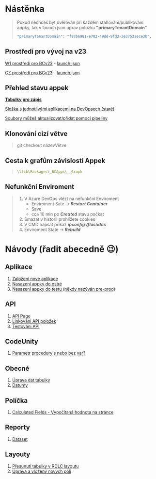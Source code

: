 # Nástěnka 
> Pokud nechceš být ověřován při každém stahování/publikování appky, tak v launch json uprav položku **"primaryTenantDomain"**
>``` csharp
>"primaryTenantDomain": "f97b6981-e782-49dd-9fd3-3e3753aece3b",
>```
  
## Prostředí pro vývoj na v23
[W1 prostředí pro BCv23](https://junior23compatibilityw1.dev.navertica.com/BC?tenant=default) - [launch.json](Compatibility/launchW1.json)

[CZ prostředí pro BCv23](https://Junior23CompatibilityCZ.dev.navertica.com/BC?tenant=default) - [launch.json](Compatibility/launchCZ.json)

## Přehled stavu appek
[**Tabulky pro zápis**](StatusBadge/)


[Složka s jednotlivými aplikacemi na DevOpsech (staré)](https://navertica.visualstudio.com/BusinessCentral/_wiki/wikis/BusinessCentral.wiki?pagePath=/Compatibility&wikiVersion=GBwikiMaster)

[Soubory můžeš aktualizovat/přidat pomocí pipeliny](https://navertica.visualstudio.com/BusinessCentral/_build?definitionId=1914&_a=summary)

## Klonování cizí větve
> git checkout názevVětve

## Cesta k grafům závislostí Appek
>``` yaml
>\\lib\Packages\_BCApps\__Graph
>```

##  Nefunkční Enviroment
> 1. V Azure DevOps vlézt na nefunkční Enviroment
>       - Enviroment Sate → ***Restart Container***
>       - Save
>       - cca 10 min po ***Created*** stavu počkat
> 2.  Smazat v historii prohlížete cookies
> 3.  V CMD napsat příkaz ***ipconfig /flushdns***
> 4.  Enviroment State → ***Rebuild***

# Návody (řadit abecedně &#x1F609;)

## Aplikace
1. [Založení nové aplikace](Apps/Create_App.md)
2. [Nasazení appky do ostré](Apps/App_to_prod.md)
3. [Nasazení appky do testu (někdy nazýván pre-prod)](Apps/App_to_preprod.md)
   
## API
1. [API Page](API/API%20page.md)
2. [Linkování API položek](API/Linkovani%20api%20polozek.md)
3. [Testování API](API/Testovani%20API.md)

## CodeUnity
1. [Parametr procedury s nebo bez var?](Codeunit/Parametr%20procedury%20s%20var%20nebo%20bez%20var.md)

## Obecné
1. [Úprava dat tabulky](General/RecordAdjs.md)
2. [Datumy](General/Dates.md)

## Políčka
1. [Calculated Fields - Vypočítaná hodnota na stránce](Fields/Vypocitana%20hodnota%20na%20page.md)

## Reporty
1. [Dataset](Reports/Dataset.md)

## Layouty
1. [Přesunutí tabulky v RDLC layoutu](Reports/Layouts/RDLC/Přesunutí%20bloku.md)
2. [Úprava a vložený nových polí](Reports/Layouts/RDLC/Úprava%20a%20vložený%20nových%20polí.md)



   
   
